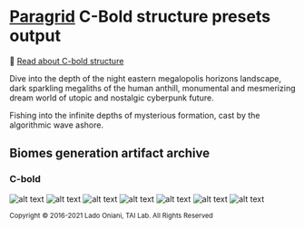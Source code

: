 
# [Paragrid](https://github.com/Toy-Artificial-Intelligence-lab/paragrid-doc) C-Bold structure presets output

<!--- ![alt text](https://github.com/ladooniani/resume-cv/blob/main/img/img9.jpg) --->

<!--- ![alt text](https://github.com/ladooniani/resume-cv/blob/main/img/img20.jpg) --->

<!--- Look into the foggy round vase fisheye, the planet lyre of the bogs and rainbows, sticky blots of inky clouds float over the swamp flowers, reed, and moss, inhabited by dragonflies, frogs, and snails --->

📌 [Read about C-bold structure](https://github.com/Toy-Artificial-Intelligence-lab/paragrid-doc/blob/main/markups/paragrid-c-bold-structure.md)
 
Dive into the depth of the night eastern megalopolis horizons landscape, dark sparkling megaliths of the human anthill, monumental and mesmerizing dream world of utopic and nostalgic cyberpunk future.

Fishing into the infinite depths of mysterious formation, cast by the algorithmic wave ashore. 

## Biomes generation artifact archive

### C-bold

![alt text](https://github.com/Toy-Artificial-Intelligence-lab/paragrid-doc/blob/main/images/paragrid/paragrid-c-bold-example-(1).jpg)
![alt text](https://github.com/Toy-Artificial-Intelligence-lab/paragrid-doc/blob/main/images/paragrid/paragrid-c-bold-example-(2).jpg)
![alt text](https://github.com/Toy-Artificial-Intelligence-lab/paragrid-doc/blob/main/images/paragrid/paragrid-c-bold-example-(3).jpg)
![alt text](https://github.com/Toy-Artificial-Intelligence-lab/paragrid-doc/blob/main/images/paragrid/paragrid-c-bold-example-(4).jpg)
![alt text](https://github.com/Toy-Artificial-Intelligence-lab/paragrid-doc/blob/main/images/paragrid/paragrid-c-bold-example-(5).jpg)
![alt text](https://github.com/Toy-Artificial-Intelligence-lab/paragrid-doc/blob/main/images/paragrid/paragrid-c-bold-example-(6).jpg)
![alt text](https://github.com/Toy-Artificial-Intelligence-lab/paragrid-doc/blob/main/images/paragrid/paragrid-c-bold-example-(7).jpg)

<sub>Copyright © 2016-2021 Lado Oniani, TAI Lab. All Rights Reserved<sub>
